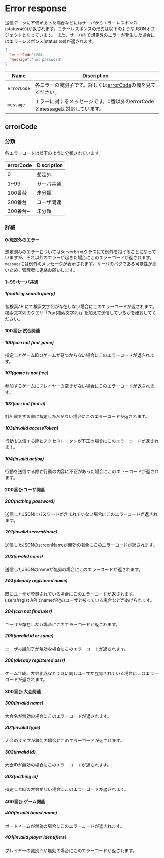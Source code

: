 # Error response

送信データに不備があった場合などにはサーバからエラーレスポンス(status:`400`)が返されます。エラーレスポンスの形式は以下のようなJSONオブジェクトとなっています。
また、サーバ内で想定外のエラーが発生した場合にはエラーレスポンス(status:`500`)が返されます。

```JSON
{
  "errorCode":200,
  "message":"not password"
}
```

|Name|Discription|
|-|-|
|`errorCode` | 各エラーの識別子です。詳しくは[errorCode](#errorCode)の欄を見てください。|
|`message`|エラーに対するメッセージです。0番以外のerrorCodeとmessageは対応しています。|


## errorCode

### 分類
各エラーコードは以下のように分類されています。

|errorCode|Discription|
|-|-|
|0| 想定外|
|1~99|サーバ共通|
|100番台|未分類|
|200番台|ユーザ関連|
|300番台~|未分類|

### 詳細
#### 0:想定外のエラー
想定済みのエラーについてはServerErrorクラスにて例外を投げることになっていますが、それ以外のエラーが起きた場合にこのエラーコードが返されます。
`message`には例外のメッセージが表示されます。サーバのバグである可能性が高いため、管理者に連絡お願いします。

#### 1~99:サーバ共通
##### 1(nothing search query)
各検索APIにて検索文字列が存在しない場合にこのエラーコードが返されます。
検索文字列のクエリ「?q=(検索文字列)」を加えて送信しているかを確認してください。

#### 100番台:試合関連
##### 100(can not find game)
指定したゲームIDのゲームが見つからない場合にこのエラーコードが返されます。

##### 101(game is not free)
参加するゲームにプレイヤーの空きがない場合にこのエラーコードが返されます。

##### 102(can not find ai)
対AI戦をする際に指定したAIがない場合にこのエラーコードが返されます。

##### 103(invalid accessToken)
行動を送信する際にアクセストークンが不正の場合にこのエラーコードが返されます。

##### 104(invalid action)
行動を送信する際に行動の内容に不正があった場合にこのエラーコードが返されます。

#### 200番台:ユーザ関連
##### 200(nothing password)
送信したJSONにパスワードが含まれていない場合にこのエラーコードが返されます。

##### 201(invalid screenName)
送信したJSONのscreenNameが無効の場合にこのエラーコードが返されます。

##### 202(invalid name)
送信したJSONのnameが無効の場合にこのエラーコードが返されます。

##### 203(already registered name)
既にユーザが登録されている場合にこのエラーコードが返されます。
users/regist APIでnameが他のユーザと被っている場合などがあげられます。

##### 204(can not find user)
ユーザが存在しない場合にこのエラーコードが返されます。

##### 205(invalid id or name)
ユーザの識別子が無効な場合にこのエラーコードが返されます。

##### 206(already registered user)
ゲーム作成、大会作成などで既に同じユーザが登録されている場合にこのエラーコードが返されます。

#### 300番台:大会関連
##### 300(invalid name)
大会名が無効の場合にこのエラーコードが返されます。

##### 301(invalid type)
大会のタイプが無効の場合にこのエラーコードが返されます。

##### 302(invalid id)
大会IDが無効の場合にこのエラーコードが返されます。

##### 303(nothing id)
指定したIDの大会がない場合にこのエラーコードが返されます。

#### 400番台:ゲーム関連
##### 400(invalid board name)
ボードネームが無効の場合にこのエラーコードが返されます。

##### 401(invalid player identifiers)
プレイヤーの識別子が無効の場合にこのエラーコードが返されます。

